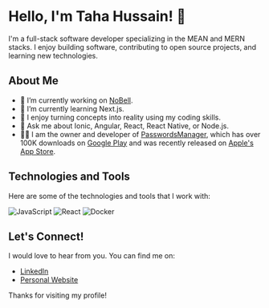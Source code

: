 # Hello, I'm Taha Hussain! 👋

I'm a full-stack software developer specializing in the MEAN and MERN stacks. I enjoy building software, contributing to open source projects, and learning new technologies.

## About Me
- 🔭 I’m currently working on [NoBell](https://www.no-bell.com).
- 🌱 I’m currently learning Next.js.
- 💖 I enjoy turning concepts into reality using my coding skills.
- 💬 Ask me about Ionic, Angular, React, React Native, or Node.js.
- 👨‍💻 I am the owner and developer of [PasswordsManager](https://passwords-manager.com), which has over 100K downloads on [Google Play](https://play.google.com/store/apps/details?id=com.codingtrickshub.passwordsmanager) and was recently released on [Apple's App Store](https://apps.apple.com/pk/app/passwords-manager-pro/id6449979186).

## Technologies and Tools
Here are some of the technologies and tools that I work with:

![JavaScript](https://img.shields.io/badge/JavaScript-F7DF1E?style=for-the-badge&logo=javascript&logoColor=black)
![React](https://img.shields.io/badge/React-61DAFB?style=for-the-badge&logo=react&logoColor=black)
![Docker](https://img.shields.io/badge/Docker-2496ED?style=for-the-badge&logo=docker&logoColor=white)

## Let's Connect!
I would love to hear from you. You can find me on:

- [LinkedIn](https://linkedin.com/in/TahaHussain94)
- [Personal Website](https://tahafaheemhussain.com/)

Thanks for visiting my profile!
